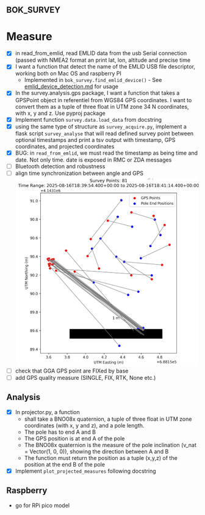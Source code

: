 ## BOK_SURVEY

# Measure
* [x] in read_from_emlid, read EMLID data from the usb Serial connection (passed with NMEA2 format an print lat, lon, altitude and precise time
* [x] I want a function that detect the name of the EMLID USB file descriptor, working both on Mac OS and raspberry PI
  * Implemented in `bok_survey.find_emlid_device()` - See [emlid_device_detection.md](emlid_device_detection.md) for usage
* [x] In the survey.analysis.gps package, I want a function that takes a GPSPoint object in referentiel from WGS84 GPS coordinates. I want to convert them as a tuple of three float in UTM zone 34 N coordinates, with x, y and z. Use pyproj package
* [x] Implement function `survey.data.load_data` from docstring
* [x] using the same type of structure as `survey_acquire.py`, implement a flask script `survey_analyse` that will read defined survey point between optional timestamps and print a tsv output with timestamp, GPS coordinates, and projected coordinates
* [x] BUG: in `read_from_emlid`, we must read the timestamp as being time and date. Not only time. date is exposed in RMC or ZDA messages
* [ ] Bluetooth detection and robustness
* [ ] align time synchronization between angle and GPS
![img.png](img.png)
* [ ] check that GGA GPS point are FIXed by base
* [ ] add GPS quality measure (SINGLE, FIX, RTK, None etc.)

## Analysis

* [x] In projector.py, a function
  * shall take a BNO08x quaternion, a tuple of three float in UTM zone coordinates (with x, y and z), and a pole length.
  * The pole has to end A and B
  * The GPS position is at end A of the pole
  * The BNO08x quaternion is the measure of the pole inclination (v_nat = Vector(1, 0, 0)), showing the direction between A and B
  * The function must return the position as a tuple (x,y,z)  of the position at the end B of the pole
* [x] Implement `plot_projected_measures` following docstring

## Raspberry
* go for RPi pico model